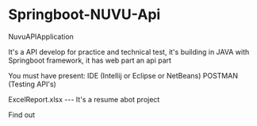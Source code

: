 # Springboot-NUVU-Api

NuvuAPIApplication

It's a API develop for practice and technical test, it's building in JAVA with Springboot framework, it has web part an api part

You must have present:
IDE (Intellij or Eclipse or NetBeans)
POSTMAN (Testing API's)


ExcelReport.xlsx --- It's a resume abot project

Find out
